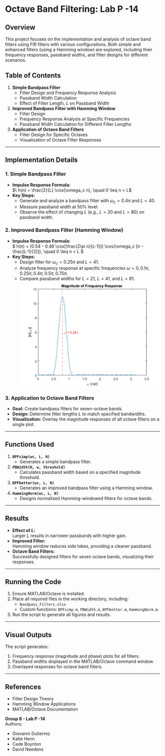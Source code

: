 # Octave Band Filtering: Lab P -14

## Overview
This project focuses on the implementation and analysis of octave band filters using FIR filters with various configurations. Both simple and enhanced filters (using a Hamming window) are explored, including their frequency responses, passband widths, and filter designs for different scenarios.

## Table of Contents
1. **Simple Bandpass Filter**  
   - Filter Design and Frequency Response Analysis  
   - Passband Width Calculation  
   - Effect of Filter Length, $`L`$ on Passband Width  
2. **Improved Bandpass Filter with Hamming Window**  
   - Filter Design  
   - Frequency Response Analysis at Specific Frequencies  
   - Passband Width Calculation for Different Filter Lengths  
3. **Application of Octave Band Filters**  
   - Filter Design for Specific Octaves  
   - Visualization of Octave Filter Responses  

---

## Implementation Details

### 1. Simple Bandpass Filter
- **Impulse Response Formula:**  
  $\ h(n) = \frac{2}{L} \cos(\omega_c n), \quad 0 \leq n < L\$  
- **Key Steps:**  
  - Generate and analyze a bandpass filter with $` \omega_c = 0.4\pi `$ and $` L = 40 `$.  
  - Measure passband width at 50% level.  
  - Observe the effect of changing $` L `$ (e.g., $` L = 20 `$ and $` L = 80 `$) on passband width.  

### 2. Improved Bandpass Filter (Hamming Window)
- **Impulse Response Formula:**  
  $` h(n) = (0.54 - 0.46 \cos[\frac{2\pi n}{L-1}]) \cos(\omega_c [n - \frac{L-1}{2}]), \quad 0 \leq n < L `$  
- **Key Steps:**  
  - Design filter for $` \omega_c = 0.25\pi `$ and $` L = 41 `$.  
  - Analyze frequency response at specific frequencies $` \omega = 0, 0.1\pi, 0.25\pi, 0.4\pi, 0.5\pi, 0.75\pi `$.  
  - Compare passband widths for $` L = 21 `$, $` L = 41 `$, and $` L = 81 `$.  
![Better BPF](html/main_05.png "Better BPF")
### 3. Application to Octave Band Filters
- **Goal:** Create bandpass filters for seven-octave bands.  
- **Design:** Determine filter lengths $` L `$ to match specified bandwidths.  
- **Visualization:** Overlay the magnitude responses of all octave filters on a single plot.

---

## Functions Used
1. **`BPFsimp(wc, L, N)`**  
   - Generates a simple bandpass filter.  
2. **`PBWidth(H, w, threshold)`**  
   - Calculates passband width based on a specified magnitude threshold.  
3. **`BPFbetter(wc, L, N)`**  
   - Generates an improved bandpass filter using a Hamming window.  
4. **`HammingNorm(wc, L, N)`**  
   - Designs normalized Hamming-windowed filters for octave bands.

---

## Results
- **Effect of $` L `$:**  
  Larger $` L `$ results in narrower passbands with higher gain.  
- **Improved Filter:**  
  Hamming window reduces side lobes, providing a cleaner passband.  
- **Octave Band Filters:**  
  Successfully designed filters for seven octave bands, visualizing their responses.

---

## Running the Code
1. Ensure MATLAB/Octave is installed.  
2. Place all required files in the working directory, including:
   - `Bandpass_Filters.xlsx`
   - Custom functions: `BPFsimp.m`, `PBWidth.m`, `BPFbetter.m`, `HammingNorm.m`.  
3. Run the script to generate all figures and results.  

---

## Visual Outputs
The script generates:
1. Frequency response (magnitude and phase) plots for all filters.  
2. Passband widths displayed in the MATLAB/Octave command window.  
3. Overlayed responses for octave band filters.

---

## References
- Filter Design Theory  
- Hamming Window Applications  
- MATLAB/Octave Documentation

**Group 8 - Lab P -14**  
Authors:
- Giovanni Gutierrez
- Katie Henn
- Cade Boynton
- David Needens
